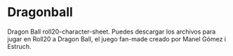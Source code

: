 # Dragonball
Dragon Ball roll20-character-sheet.
Puedes descargar los archivos para jugar en Roll20 a Dragon Ball, el juego fan-made creado por Manel Gómez i Estruch.
